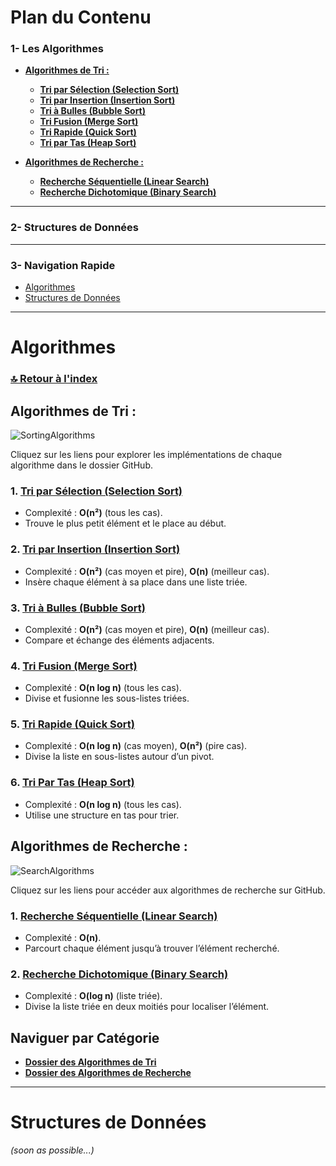 # **Plan du Contenu**
### **1- Les Algorithmes**

- **[Algorithmes de Tri :](#algorithmes-de-tri-)**

  - **[Tri par Sélection (Selection Sort)](#1-tri-par-sélection-selection-sort)**
  - **[Tri par Insertion (Insertion Sort)](#2-tri-par-insertion-insertion-sort)**
  - **[Tri à Bulles (Bubble Sort)](#3-tri-à-bulles-bubble-sort)**
  - **[Tri Fusion (Merge Sort)](#4-tri-fusion-merge-sort)**
  - **[Tri Rapide (Quick Sort)](#5-tri-rapide-quick-sort)**
  - **[Tri par Tas (Heap Sort)](#6-tri-par-tas-heap-sort)**

- **[Algorithmes de Recherche :](#algorithmes-de-recherche-)**

  - **[Recherche Séquentielle (Linear Search)](#1-recherche-séquentielle-linear-search)**
  - **[Recherche Dichotomique (Binary Search)](#2-recherche-dichotomique-binary-search)**

---

### **2- Structures de Données**

---

### **3- Navigation Rapide**
- [Algorithmes](#algorithmes)  
- [Structures de Données](#structures-de-données)  

---

# **Algorithmes**
### **[🔝 Retour à l'index](#plan-du-contenu)**

## **Algorithmes de Tri :**

![SortingAlgorithms](https://github.com/user-attachments/assets/fcc85d4a-6b51-47ab-af19-55aa6e5acdc4)

Cliquez sur les liens pour explorer les implémentations de chaque algorithme dans le dossier GitHub.

### 1. **[Tri par Sélection (Selection Sort)](https://github.com/mohamedtalhaouii/DSA/tree/60a1abcb85d3f3789b55baffd68a37738609b97c/Algorithmes/Tri%20(Sort)/1-%20Selection)**  
   - Complexité : **O(n²)** (tous les cas).  
   - Trouve le plus petit élément et le place au début.  

### 2. **[Tri par Insertion (Insertion Sort)](https://github.com/mohamedtalhaouii/DSA/tree/main/Algorithmes/Tri%20(Sort)/2-%20insertion)**

   - Complexité : **O(n²)** (cas moyen et pire), **O(n)** (meilleur cas).  
   - Insère chaque élément à sa place dans une liste triée.  


### 3. **[Tri à Bulles (Bubble Sort)](https://github.com/mohamedtalhaouii/DSA/tree/main/Algorithmes/Tri%20(Sort)/3-%20Bulles)**  
   - Complexité : **O(n²)** (cas moyen et pire), **O(n)** (meilleur cas).  
   - Compare et échange des éléments adjacents.

### 4. **[Tri Fusion (Merge Sort)](https://github.com/mohamedtalhaouii/DSA/tree/main/Algorithmes/Tri%20(Sort)/4-%20Fusion)**  
   - Complexité : **O(n log n)** (tous les cas).  
   - Divise et fusionne les sous-listes triées.  

### 5. **[Tri Rapide (Quick Sort)](https://github.com/mohamedtalhaouii/DSA/tree/main/Algorithmes/Tri%20(Sort)/5-%20Rapide)**  

   - Complexité : **O(n log n)** (cas moyen), **O(n²)** (pire cas).  
   - Divise la liste en sous-listes autour d’un pivot.  


### 6. **[Tri Par Tas (Heap Sort)](https://github.com/mohamedtalhaouii/DSA/tree/main/Algorithmes/Tri%20(Sort)/6-%20Tas)**  
   - Complexité : **O(n log n)** (tous les cas).  
   - Utilise une structure en tas pour trier.  


## **Algorithmes de Recherche :**

![SearchAlgorithms](https://github.com/user-attachments/assets/ee6619a3-ffc8-4515-9356-a13c5b89670b)

Cliquez sur les liens pour accéder aux algorithmes de recherche sur GitHub.  

### 1. **[Recherche Séquentielle (Linear Search)](https://github.com/mohamedtalhaouii/DSA/tree/main/Algorithmes/Recherche%20(Search)/Dichotomique)**  
   - Complexité : **O(n)**.  
   - Parcourt chaque élément jusqu’à trouver l’élément recherché.  

### 2. **[Recherche Dichotomique (Binary Search)](https://github.com/mohamedtalhaouii/DSA/tree/main/Algorithmes/Recherche%20(Search)/S%C3%A9quentielle)**  
   - Complexité : **O(log n)** (liste triée).  
   - Divise la liste triée en deux moitiés pour localiser l’élément.


## **Naviguer par Catégorie**
- **[Dossier des Algorithmes de Tri](https://github.com/mohamedtalhaouii/DSA/tree/main/Algorithmes/Tri%20(Sort))**
- **[Dossier des Algorithmes de Recherche](https://github.com/mohamedtalhaouii/DSA/tree/main/Algorithmes/Recherche%20(Search))**

---

# **Structures de Données**
*(soon as possible...)*
